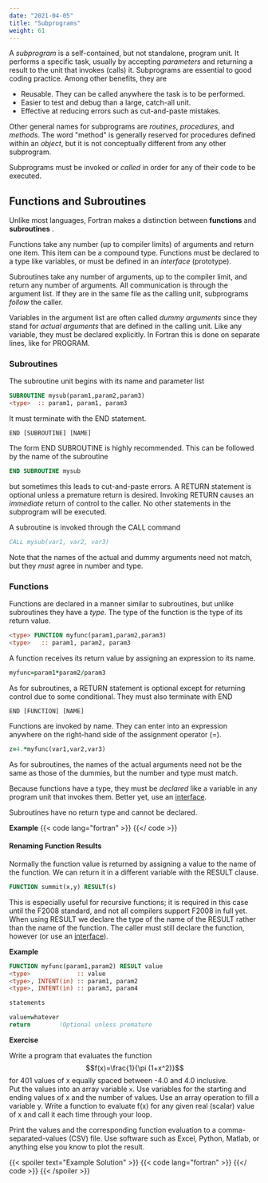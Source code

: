 ```yaml
---
date: "2021-04-05"
title: "Subprograms"
weight: 61
---
```


A _subprogram_ is a self-contained, but not standalone, program unit.  It performs a specific task, usually by accepting _parameters_ and returning a result to the unit that invokes (calls) it.
Subprograms are essential to good coding practice.  Among other benefits, they are
  * Reusable.  They can be called anywhere the task is to be performed.
  * Easier to test and debug than a large, catch-all unit.
  * Effective at reducing errors such as cut-and-paste mistakes.

Other general names for subprograms are _routines_, _procedures_, and _methods_. The word "method" is generally reserved for procedures defined within an _object_, but it is not conceptually different from any other subprogram. 

Subprograms must be invoked or _called_ in order for any of their code to be executed.  

## Functions and Subroutines

Unlike most languages, Fortran makes a distinction between __functions__ and __subroutines__ .

Functions take any number (up to compiler limits) of arguments and return one item.  This item can be a compound type.
Functions must be declared to a type like variables, or must be defined in an _interface_ (prototype). 

Subroutines take any number of arguments, up to the compiler limit, and return any number of arguments.  All communication is through the argument list.
If they are in the same file as the calling unit, subprograms _follow_ the caller.

Variables in the argument list are often called _dummy arguments_ since they stand for _actual arguments_ that are defined in the calling unit.
Like any variable, they must be declared explicitly.  In Fortran this is done on separate lines, like for PROGRAM.

### Subroutines

The subroutine unit begins with its name and parameter list
```fortran
SUBROUTINE mysub(param1,param2,param3)
<type>  :: param1, param1, param3
```
It must terminate with the END statement.  
```
END [SUBROUTINE] [NAME]
```
The form END SUBROUTINE is highly recommended.  This can be followed by the name of the subroutine
```fortran
END SUBROUTINE mysub
```
but sometimes this leads to cut-and-paste errors.
A RETURN statement is optional unless a premature return is desired.
Invoking RETURN causes an _immediate_ return of control to the caller.  No other statements in the subprogram will be executed.

A subroutine is invoked through the CALL command
```fortran
CALL mysub(var1, var2, var3)
```

Note that the names of the actual and dummy arguments need not match, but they _must_ agree in number and type.

### Functions

Functions are declared in a manner similar to subroutines, but unlike subroutines they have a _type_.  The type of the function is the type of its return value.
```fortran
<type> FUNCTION myfunc(param1,param2,param3)
<type>   :: param1, param2, param3
```
A function receives its return value by assigning an expression to its name.
```fortran
myfunc=param1*param2/param3
```
As for subroutines, a RETURN statement is optional except for returning control due to some conditional.
They must also terminate with END
```
END [FUNCTION] [NAME]
```

Functions are invoked by name.  They can enter into an expression anywhere on the right-hand side of the assignment operator (=).
```fortran
z=4.*myfunc(var1,var2,var3)
```
As for subroutines, the names of the actual arguments need not be the same as those of the dummies, but the number and type must match.

Because functions have a type, they must be _declared_ like a variable in any program unit that invokes them.  Better yet, use an [interface](subprogram_args).

Subroutines have no return type and cannot be declared.

**Example**
{{< code lang="fortran" >}}
    [](/content/courses/fortran-introduction/code/subprogs.f90)
{{</ code >}}

#### Renaming Function Results 

Normally the function value is returned by assigning a value to the name of the function.
We can return it in a different variable with the RESULT clause.
```fortran
FUNCTION summit(x,y) RESULT(s)
```
This is especially useful for recursive functions; it is required in this case until the F2008 standard, and not all compilers support F2008 in full yet.
When using RESULT we declare the type of the name of the RESULT rather than the name of the function.  The caller must still declare the function, however (or use an [interface](interfaces)).

**Example**
```fortran
FUNCTION myfunc(param1,param2) RESULT value
<type>             :: value
<type>, INTENT(in) :: param1, param2
<type>, INTENT(in) :: param3, param4

statements

value=whatever
return        !Optional unless premature
```

**Exercise**

Write a program that evaluates the function
$$f(x)=\frac{1}{\pi (1+x^2)}$$
for 401 values of x equally spaced between -4.0 and 4.0 inclusive.  
Put the values into an array variable `x`.  Use variables for the starting and ending values of x and the number of values.   Use an array operation to fill a variable y.
Write a function to evaluate f(x) for any given real (scalar) value of x and call it each time through your loop.

Print the values and the corresponding function evaluation to a comma-separated-values (CSV) file.  Use software such as Excel, Python, Matlab, or anything else you know to plot the result.

{{< spoiler text="Example Solution" >}}
{{< code lang="fortran" >}}
    [](/content/courses/fortran-introduction/solns/func.f90)
{{</ code >}}
{{< /spoiler >}}

